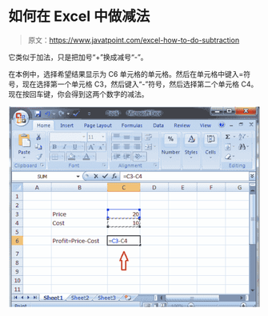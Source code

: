 # 如何在 Excel 中做减法

> 原文：<https://www.javatpoint.com/excel-how-to-do-subtraction>

它类似于加法，只是把加号“+”换成减号“-”。

在本例中，选择希望结果显示为 C6 单元格的单元格。然后在单元格中键入=符号，现在选择第一个单元格 C3，然后键入“-”符号，然后选择第二个单元格 C4。现在按回车键，你会得到这两个数字的减法。

![How to do subtraction in Excel](img/110e2062dac5098633c5f99528e0e706.png)